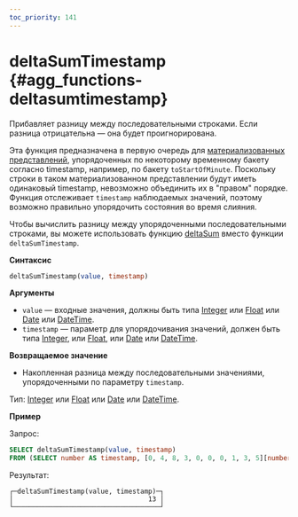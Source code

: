 ```yaml
---
toc_priority: 141
---
```


# deltaSumTimestamp {#agg_functions-deltasumtimestamp}

Прибавляет разницу между последовательными строками. Если разница отрицательна — она будет проигнорирована. 

Эта функция предназначена в первую очередь для [материализованных представлений](../../../sql-reference/statements/create/view.md#materialized), упорядоченных по некоторому временному бакету согласно timestamp, например, по бакету `toStartOfMinute`. Поскольку строки в таком материализованном представлении будут иметь одинаковый timestamp, невозможно объединить их в "правом" порядке. Функция отслеживает `timestamp` наблюдаемых значений, поэтому возможно правильно упорядочить состояния во время слияния.

Чтобы вычислить разницу между упорядоченными последовательными строками, вы можете использовать функцию [deltaSum](../../../sql-reference/aggregate-functions/reference/deltasum.md#agg_functions-deltasum) вместо функции `deltaSumTimestamp`.

**Синтаксис**

``` sql
deltaSumTimestamp(value, timestamp)
```

**Аргументы**

-   `value` — входные значения, должны быть типа [Integer](../../data-types/int-uint.md) или [Float](../../data-types/float.md) или [Date](../../data-types/date.md) или [DateTime](../../data-types/datetime.md).
-   `timestamp` — параметр для упорядочивания значений, должен быть типа [Integer](../../data-types/int-uint.md), или [Float](../../data-types/float.md), или [Date](../../data-types/date.md) или [DateTime](../../data-types/datetime.md).

**Возвращаемое значение**

-   Накопленная разница между последовательными значениями, упорядоченными по параметру `timestamp`.

Тип: [Integer](../../data-types/int-uint.md) или [Float](../../data-types/float.md) или [Date](../../data-types/date.md) или [DateTime](../../data-types/datetime.md).

**Пример**

Запрос:

```sql
SELECT deltaSumTimestamp(value, timestamp) 
FROM (SELECT number AS timestamp, [0, 4, 8, 3, 0, 0, 0, 1, 3, 5][number] AS value FROM numbers(1, 10));
```

Результат:

``` text
┌─deltaSumTimestamp(value, timestamp)─┐
│                                  13 │
└─────────────────────────────────────┘
```
